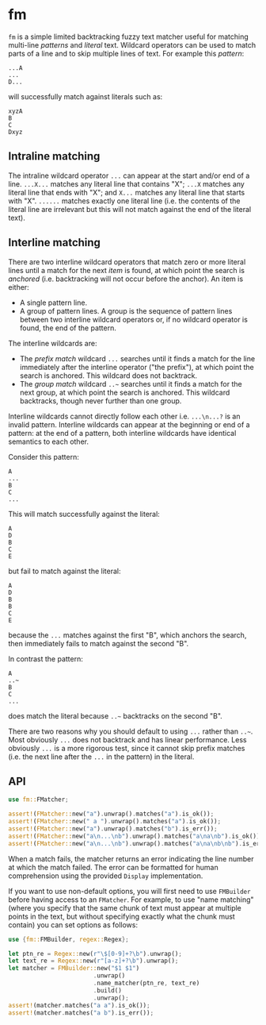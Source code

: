 # fm

`fm` is a simple limited backtracking fuzzy text matcher useful for matching
multi-line *patterns* and *literal* text. Wildcard operators can be used to
match parts of a line and to skip multiple lines of text. For example this
*pattern*:

```text
...A
...
D...
```

will successfully match against literals such as:

```text
xyzA
B
C
Dxyz
```


## Intraline matching

The intraline wildcard operator `...` can appear at the start and/or end of a
line. `...X...` matches any literal line that contains "X"; `...X` matches any
literal line that ends with "X"; and `X...` matches any literal line that
starts with "X". `......` matches exactly one literal line (i.e. the contents
of the literal line are irrelevant but this will not match against the end
of the literal text).


## Interline matching

There are two interline wildcard operators that match zero or more literal
lines until a match for the next *item* is found, at which point the search is
*anchored* (i.e. backtracking will not occur before the anchor). An item is
either:

  * A single pattern line.
  * A group of pattern lines. A group is the sequence of pattern lines between
    two interline wildcard operators or, if no wildcard operator is found, the
    end of the pattern.

The interline wildcards are:

  * The *prefix match* wildcard `...` searches until it finds a match for the
    line immediately after the interline operator ("the prefix"), at which
    point the search is anchored. This wildcard does not backtrack.
  * The *group match* wildcard `..~` searches until it finds a match for the
    next group, at which point the search is anchored. This wildcard
    backtracks, though never further than one group.

Interline wildcards cannot directly follow each other i.e. `...\n...?` is an
invalid pattern. Interline wildcards can appear at the beginning or end of
a pattern: at the end of a pattern, both interline wildcards have identical
semantics to each other.

Consider this pattern:

```text
A
...
B
C
...
```

This will match successfully against the literal:

```text
A
D
B
C
E
```

but fail to match against the literal:

```text
A
D
B
B
C
E
```

because the `...` matches against the first "B", which anchors the search, then
immediately fails to match against the second "B".

In contrast the pattern:

```text
A
..~
B
C
...
```

does match the literal because `..~` backtracks on the second "B".

There are two reasons why you should default to using `...` rather than `..~`.
Most obviously `...` does not backtrack and has linear performance. Less
obviously `...` is a more rigorous test, since it cannot skip prefix matches
(i.e. the next line after the `...` in the pattern) in the literal.


## API

```rust
use fm::FMatcher;

assert!(FMatcher::new("a").unwrap().matches("a").is_ok());
assert!(FMatcher::new(" a ").unwrap().matches("a").is_ok());
assert!(FMatcher::new("a").unwrap().matches("b").is_err());
assert!(FMatcher::new("a\n...\nb").unwrap().matches("a\na\nb").is_ok());
assert!(FMatcher::new("a\n...\nb").unwrap().matches("a\na\nb\nb").is_err());
```

When a match fails, the matcher returns an error indicating the line number at
which the match failed. The error can be formatted for human comprehension
using the provided `Display` implementation.

If you want to use non-default options, you will first need to use `FMBuilder`
before having access to an `FMatcher`. For example, to use "name matching"
(where you specify that the same chunk of text must appear at multiple points
in the text, but without specifying exactly what the chunk must contain) you
can set options as follows:

```rust
use {fm::FMBuilder, regex::Regex};

let ptn_re = Regex::new(r"\$[0-9]+?\b").unwrap();
let text_re = Regex::new(r"[a-z]+?\b").unwrap();
let matcher = FMBuilder::new("$1 $1")
                        .unwrap()
                        .name_matcher(ptn_re, text_re)
                        .build()
                        .unwrap();
assert!(matcher.matches("a a").is_ok());
assert!(matcher.matches("a b").is_err());
```
